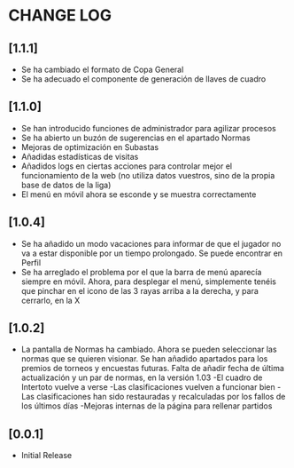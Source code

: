 # CHANGE LOG
## [1.1.1]
- Se ha cambiado el formato de Copa General
- Se ha adecuado el componente de generación de llaves de cuadro

## [1.1.0]
- Se han introducido funciones de administrador para agilizar procesos
- Se ha abierto un buzón de sugerencias en el apartado Normas
- Mejoras de optimización en Subastas
- Añadidas estadísticas de visitas
- Añadidos logs en ciertas acciones para controlar mejor el funcionamiento de la web (no utiliza datos vuestros, sino de la propia base de datos de la liga)
- El menú en móvil ahora se esconde y se muestra correctamente

## [1.0.4]
- Se ha añadido un modo vacaciones para informar de que el jugador no va a estar disponible por un tiempo prolongado. Se puede encontrar en Perfil
- Se ha arreglado el problema por el que la barra de menú aparecía siempre en móvil. Ahora, para desplegar el menú, simplemente tenéis que pinchar en el icono de las 3 rayas arriba a la derecha, y para cerrarlo, en la X

## [1.0.2]
- La pantalla de Normas ha cambiado. Ahora se pueden seleccionar las normas que se quieren visionar. Se han añadido apartados para los premios de torneos y encuestas futuras. Falta de añadir fecha de última actualización y un par de normas, en la versión 1.03
-El cuadro de Intertoto vuelve a verse
-Las clasificaciones vuelven a funcionar bien
-Las clasificaciones han sido restauradas y recalculadas por los fallos de los últimos días
-Mejoras internas de la página para rellenar partidos

## [0.0.1]
 - Initial Release
